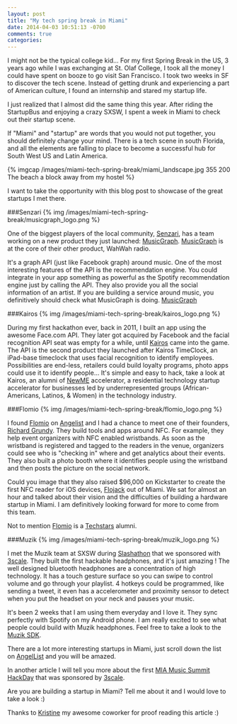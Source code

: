 ```yaml
---
layout: post
title: "My tech spring break in Miami"
date: 2014-04-03 10:51:13 -0700
comments: true
categories: 
---
```


I might not be the typical college kid… For my first Spring Break in the US, 3 years ago while I was exchanging at St. Olaf College, I took all the money I could have spent on booze to go visit San Francisco. I took two weeks in SF to discover the tech scene. Instead of getting drunk and experiencing a part of American culture, I found an internship and stared my startup life.

I just realized that I almost did the same thing this year. After riding the StartupBus and enjoying a crazy SXSW, I spent a week in Miami to check out their startup scene.

If "Miami" and "startup" are words that you would not put together, you should definitely change your mind. There is a tech scene in south Florida, and all the elements are falling to place to become a successful hub for South West US and Latin America.

{% imgcap /images/miami-tech-spring-break/miami_landscape.jpg 355 200 The beach a block away from my hostel %}

I want to take the opportunity with this blog post to showcase of the great startups I met there.

###Senzari
{% img /images/miami-tech-spring-break/musicgraph_logo.png %}

One of the biggest players of the local community, [Senzari](http://senzari.com), has a team working on a new product they just launched: [MusicGraph](https://developer.musicgraph.com). [MusicGraph](https://developer.musicgraph.com) is at the core of their other product, WahWah radio.

It's a graph API (just like Facebook graph) around music. One of the most interesting features of the API is the recommendation engine. You could integrate in your app something as powerful as the Spotify recommendation engine just by calling the API. 
They also provide you all the social information of an artist. 
If you are building a service around music, you definitively should check what MusicGraph is doing.
[MusicGraph](https://developer.musicgraph.com)

###Kairos
{% img /images/miami-tech-spring-break/kairos_logo.png %}

During my first hackathon ever, back in 2011, I built an app using the awesome Face.com API. They later got acquired by Facebook and the facial recognition API seat was empty for a while, until [Kairos](http://kairos.io) came into the game. The API is the second product they launched after Kairos TimeClock, an iPad-base timeclock that uses facial recognition to identify employees. Possibilities are end-less, retailers could build loyalty programs, photo apps could use it to identify people… It's simple and easy to hack, take a look at Kairos, an alumni of [NewME](http://newmeaccelerator.com) accelerator, a residential technology startup accelerator for businesses led by underrepresented groups (African-Americans, Latinos, & Women) in the technology industry.

###Flomio
{% img /images/miami-tech-spring-break/flomio_logo.png %}

I found [Flomio](http://flomio.com) on [Angelist](https://angel.co/flomio) and I had a chance to meet one of their founders, [Richard Grundy](http://www.linkedin.com/in/richardgrundy). They build tools and apps around NFC. For example, they help event organizers with NFC enabled wristbands. 
As soon as the wristband is registered and tagged to the readers in the venue, organizers could see who is "checking in" where and get analytics about their events. They also built a photo booth where it identifies people using the wristband and then posts the picture on the social network.

Could you image that they also raised $96,000 on Kickstarter to create the first NFC reader for iOS devices, [Flojack](https://www.kickstarter.com/projects/flomio/flojack-nfc-for-ipad-and-iphone) out of Miami. We sat for almost an hour and talked about their vision and the difficulties of building a hardware startup in Miami. I am definitively looking forward for more to come from this team.

Not to mention [Flomio](http://flomio.com) is a [Techstars](www.techstars.com/‎
) alumni.

###Muzik
{% img /images/miami-tech-spring-break/muzik_logo.png %}

I met the Muzik team at SXSW during [Slashathon](http://slashathon.com) that we sponsored with [3scale](http://3scale.net). They built the first hackable headphones, and it's just amazing ! The well designed bluetooth headphones are a concentration of high technology. It has a touch gesture surface so you can swipe to control volume and go through your playlist. 4 hotkeys could be programmed, like sending a tweet, it even has a accelerometer and proximity sensor to detect when you put the headset on your neck and pauses your music.

It's been 2 weeks that I am using them everyday and I love it. They sync perfectly with Spotify on my Android phone. I am really excited to see what people could build with Muzik headphones. Feel free to take a look to the [Muzik SDK](http://developer.muzikofficial.com/). 

There are a lot more interesting startups in Miami, just scroll down the list on [AngelList](https://angel.co/miami) and you will be amazed.

In another article I will tell you more about the first [MIA Music Summit HackDay](http://mms.co) that was sponsored by [3scale](http://3scale.net).

Are you are building a startup in Miami? Tell me about it and I would love to take a look :)

Thanks to [Kristine](http://twitter.com/kristine_hines) my awesome coworker for proof reading this article :)